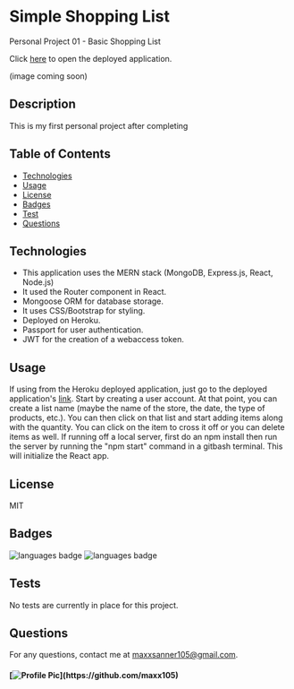 # Simple Shopping List 

Personal Project 01 - Basic Shopping List

Click [here](https://basic-shopping-list.herokuapp.com/) to open the deployed application.

<!-- ![deployed application](client/public/deployed_app.JPG) -->
(image coming soon)

## Description
This is my first personal project after completing

## Table of Contents 
* [Technologies](#Technologies) 
* [Usage](#Usage)
* [License](#License)
* [Badges](#Badges)
* [Test](#Test)
* [Questions](#Questions)

## Technologies
* This application uses the MERN stack (MongoDB, Express.js, React, Node.js)
* It used the Router component in React.
* Mongoose ORM for database storage.
* It uses CSS/Bootstrap for styling.
* Deployed on Heroku.
* Passport for user authentication.
* JWT for the creation of a webaccess token.

## Usage
If using from the Heroku deployed application, just go to the deployed application's [link](https://basic-shopping-list.herokuapp.com/). Start by creating a user account. At that point, you can create a list name (maybe the name of the store, the date, the type of products, etc.). You can then click on that list and start adding items along with the quantity. You can click on the item to cross it off or you can delete items as well. If running off a local server, first do an npm install then run the server by running the "npm start" command in a gitbash terminal. This will initialize the React app.

## License
MIT

## Badges
![languages badge](https://img.shields.io/github/languages/count/maxx105/shopping_list)
 ![languages badge](https://img.shields.io/github/languages/top/maxx105/shopping_list)

## Tests
No tests are currently in place for this project. 

## Questions 
 For any questions, contact me at [maxxsanner105@gmail.com](mailto:maxxsanner105@gmail.com).
#### [![Profile Pic](https://avatars.githubusercontent.com/u/63183869?)](https://github.com/maxx105)

